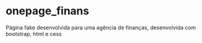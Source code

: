 # onepage_finans

Página fake desenvolvida para uma agência de finanças, desenvolvida com bootstrap, html e cess
